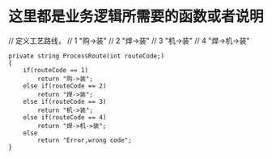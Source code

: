 # 这里都是业务逻辑所需要的函数或者说明


// 定义工艺路线，
// 1 "购->装"
// 2 "焊->装"
// 3 "机->装"
// 4 "焊->机->装"


    private string ProcessRoute(int routeCode;)
    {
        if(routeCode == 1)
            return "购->装";
        else if(routeCode == 2)
            return "焊->装";
        else if(routeCode == 3)
            return "机->装";
        else if(routeCode == 4)
            return "焊->机->装";
        else
            return "Error,wrong code";
    }